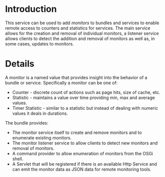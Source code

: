 # Introduction #

This service can be used to add _monitors_ to bundles and services to enable remote access to counters and statistics for services. The main service allows for the creation and removal of individual monitors, a listener service allows clients to detect the addition and removal of monitors as well as, in some cases, updates to monitors.

# Details #

A monitor is a named value that provides insight into the behavior of a bundle or service. Specifically a monitor can be one of:

  * Counter - discrete count of actions such as page hits, size of cache, etc.
  * Statistic - maintains a value over time providing min, max and average values.
  * Timer Statistic - similar to a statistic but instead of dealing with numeric values it deals in durations.

The bundle provides:

  * The monitor service itself to create and remove monitors and to enumerate existing monitors.
  * The monitor listener service to allow clients to detect new monitors and removal of monitors.
  * A command provider to allow enumeration of monitors from the OSGi shell.
  * A Servlet that will be registered if there is an available Http Service and can emit the monitor data as JSON data for remote monitoring tools.